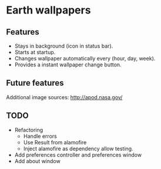 # Earth wallpapers
## Features
- Stays in background (icon in status bar).
- Starts at startup.
- Changes wallpaper automatically every (hour, day, week).
- Provides a instant wallpaper change button.

## Future features
Additional image sources: http://apod.nasa.gov/

## TODO
- Refactoring
  - Handle errors
  - Use Result from alamofire
  - Inject alamofire as dependency allow testing.
- Add preferences controller and preferences window
- Add about window
